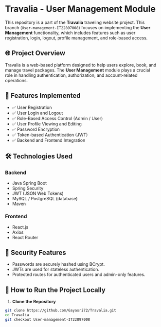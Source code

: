 # Travalia - User Management Module

This repository is a part of the **Travalia** traveling website project. This branch (`User-management-IT22897008`) focuses on implementing the **User Management** functionality, which includes features such as user registration, login, logout, profile management, and role-based access.

## 🌐 Project Overview

Travalia is a web-based platform designed to help users explore, book, and manage travel packages. The **User Management** module plays a crucial role in handling authentication, authorization, and account-related operations.

## 🚀 Features Implemented

- ✅ User Registration  
- ✅ User Login and Logout  
- ✅ Role-Based Access Control (Admin / User)  
- ✅ User Profile Viewing and Editing  
- ✅ Password Encryption  
- ✅ Token-based Authentication (JWT)  
- ✅ Backend and Frontend Integration  

## 🛠️ Technologies Used

### Backend
- Java Spring Boot
- Spring Security
- JWT (JSON Web Tokens)
- MySQL / PostgreSQL (database)
- Maven

### Frontend
- React.js
- Axios
- React Router


## 🔐 Security Features

- Passwords are securely hashed using BCrypt.
- JWTs are used for stateless authentication.
- Protected routes for authenticated users and admin-only features.

## 🧪 How to Run the Project Locally

1. **Clone the Repository**

```bash
git clone https://github.com/Gayasri72/Travalia.git
cd Travalia
git checkout User-management-IT22897008
